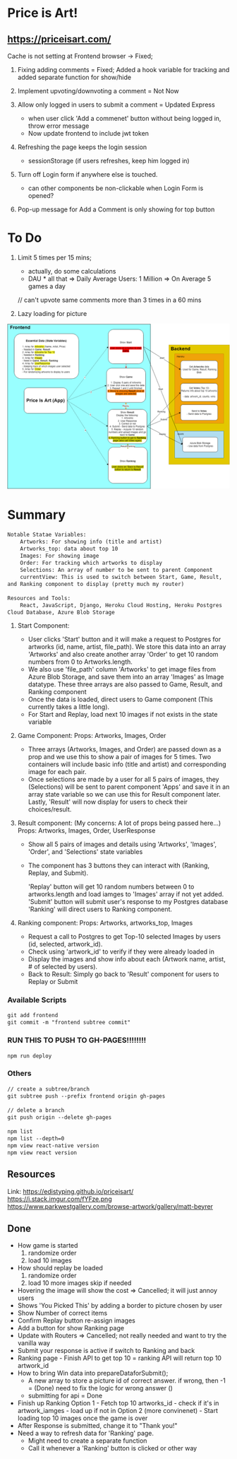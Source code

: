 # Price is Art! 
## https://priceisart.com/

Cache is not setting at Frontend browser -> Fixed;  
1. Fixing adding comments
	= Fixed; Added a hook variable for tracking and added separate function for show/hide 
2. Implement upvoting/downvoting a comment
	= Not Now
4. Allow only logged in users to submit a comment 
	= Updated Express
	- when user click 'Add a commenet' button without being logged in, throw error message 
	- Now update frontend to include jwt token

5. Refreshing the page keeps the login session
	- sessionStorage (if users refreshes, keep him logged in)
6. Turn off Login form if anywhere else is touched. 
	- can other components be non-clickable when Login Form is opened?
7. Pop-up message for Add a Comment is only showing for top button  



# To Do	
1. Limit 5 times per 15 mins;
	- actually, do some calculations 
	- DAU * all that 
	=> Daily Average Users: 1 Million
	=> On Average 5 games a day

	// can't upvote same comments more than 3 times in a 60 mins

3. Lazy loading for picture 
	

![Trust the Process!](src/static/resources/process.png?raw=true)

# Summary
	Notable Statae Variables: 
		Artworks: For showing info (title and artist)
		Artworks_top: data about top 10 
		Images: For showing image
		Order: For tracking which artworks to display 
		Selections: An array of number to be sent to parent Component
		currentView: This is used to switch between Start, Game, Result, and Ranking component to display (pretty much my router)

	Resources and Tools:
		React, JavaScript, Django, Heroku Cloud Hosting, Heroku Postgres Cloud Database, Azure Blob Storage

1. Start Component: 
	- User clicks 'Start' button and it will make a request to Postgres for artworks (id, name, artist, file_path). We store this data into an array 'Artworks' and also create another array 'Order' to get 10 random numbers from 0 to Artworks.length. 
	- We also use 'file_path' column 'Artworks' to get image files from Azure Blob Storage, and save them into an array 'Images' as Image datatype. These three arrays are also passed to Game, Result, and Ranking component 
	- Once the data is loaded, direct users to Game component (This currently takes a little long).
    - For Start and Replay, load next 10 images if not exists in the state variable

2. Game Component:
	Props: Artworks, Images, Order

	- Three arrays (Artworks, Images, and Order) are passed down as a prop and we use this to show a pair of images for 5 times. Two containers will include basic info (title and artist) and corresponding image for each pair. 
	- Once selections are made by a user for all 5 pairs of images, they (Selections) will be sent to parent component 'Apps' and save it in an array state variable so we can use this for Result component later. Lastly, 'Result' will now display for users to check their choices/result.  
		
3. Result component: (My concerns: A lot of props being passed here...)
	Props: Artworks, Images, Order, UserResponse

	- Show all 5 pairs of images and details using 'Artworks', 'Images', 'Order', and 'Selections' state variables 
	- The component has 3 buttons they can interact with (Ranking, Replay, and Submit). 
		
		'Replay' button will get 10 random numbers between 0 to artworks.length and load iamges to 'Images' array if not yet added. 
		'Submit' button will submit user's response to my Postgres database 
		'Ranking' will direct users to Ranking component. 
	
4. Ranking component:
	Props: Artworks, artworks_top, Images

	- Request a call to Postgres to get Top-10 selected Images by users (id, selected, artwork_id).
	- Check using 'artwork_id' to verify if they were already loaded in 
	- Display the images and show info about each (Artwork name, artist, # of selected by users). 
	- Back to Result: Simply go back to 'Result' component for users to Replay or Submit 
 

### Available Scripts
```
git add frontend 
git commit -m "frontend subtree commit"
```

### RUN THIS TO PUSH TO GH-PAGES!!!!!!!!
```
npm run deploy
```

### Others
```
// create a subtree/branch
git subtree push --prefix frontend origin gh-pages

// delete a branch
git push origin --delete gh-pages

npm list
npm list --depth=0
npm view react-native version
npm view react version 
```

## Resources
Link: https://edistyping.github.io/priceisart/
https://i.stack.imgur.com/fYFze.png
https://www.parkwestgallery.com/browse-artwork/gallery/matt-beyrer

## Done
+ How game is started
    1. randomize order
    2. load 10 images 
+ How should replay be loaded
    1. randomize order
    2. load 10 more images 
        skip if needed
+ Hovering the image will show the cost 
    => Cancelled; it will just annoy users
+ Shows 'You Picked This' by adding a border to picture chosen by user 
+ Show Number of correct items 
+ Confirm Replay button re-assign images 
+ Add a button for show Ranking page 
+ Update with Routers
    => Cancelled; not really needed and want to try the vanilla way
+ Submit your response is active if switch to Ranking and back 
+ Ranking page - Finish API to get top 10 
    = ranking API will return top 10 artwork_id 
+ How to bring Win data into prepareDataforSubmit(); 
    - A new array to store a picture id of correct answer. if wrong, then -1
        = (Done) need to fix the logic for wrong answer ()
    - submitting for api
        = Done
+ Finish up Ranking
    Option 1
        - Fetch top 10 artworks_id
        - check if it's in artwork_iamges
        - load up if not in 
    Option 2 (more convinenet) 
        - Start loading top 10 images once the game is over
+ After Response is submitted, change it to "Thank you!" 
+ Need a way to refresh data for 'Ranking' page. 
    - Might need to create a separate function
    - Call it whenever a 'Ranking' button is clicked or other way